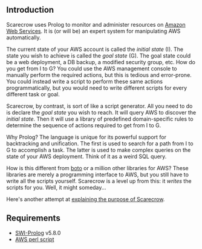 
Introduction
------------

Scarecrow uses Prolog to monitor and administer resources on [Amazon
Web Services](http://aws.amazon.com). It is (or will be) an expert
system for manipulating AWS automatically.

The current state of your AWS account is called the _initial state_
(I). The state you wish to achieve is called the _goal state_ (G). The
goal state could be a web deployment, a DB backup, a modified security
group, etc. How do you get from I to G? You could use the AWS
management console to manually perform the required actions, but this
is tedious and error-prone. You could instead write a script to
perform these same actions programmatically, but you would need to
write different scripts for every different task or goal.

Scarecrow, by contrast, is sort of like a script generator. All you
need to do is declare the _goal state_ you wish to reach. It will
query AWS to discover the _initial state_. Then it will use a library
of predefined domain-specific rules to determine the sequence of
actions required to get from I to G. 

Why Prolog? The language is unique for its powerful support for
backtracking and unification. The first is used to search for a path
from I to G to accomplish a task. The latter is used to make complex
queries on the state of your AWS deployment. Think of it as a weird
SQL query. 

How is this different from [boto](http://code.google.com/p/boto/) or a
million other libraries for AWS? These libraries are merely a
programming interface to AWS, but you still have to write all the
scripts yourself. Scarecrow is a level up from this: it _writes_ the
scripts for you. Well, it might someday... 

Here's another attempt at [explaining the purpose of
Scarecrow](http://surana.wordpress.com/2011/07/13/prolog-and-aws/).


Requirements
------------

* [SWI-Prolog](http://www.swi-prolog.org) v5.8.0
* [AWS perl script](http://timkay.com/aws/)


